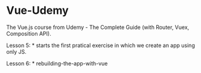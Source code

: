 # Vue-Udemy
The Vue.js course from Udemy - The Complete Guide (with Router, Vuex, Composition API).

Lesson 5:
    * starts the first pratical exercise in which we create an
    app using only JS.

Lesson 6:
    * rebuilding-the-app-with-vue
